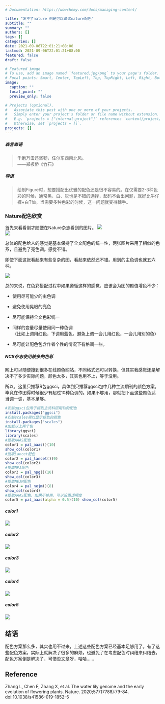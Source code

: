 ```yaml
---
# Documentation: https://wowchemy.com/docs/managing-content/

title: "发不了nature 倒是可以试试nature配色"
subtitle: ""
summary: ""
authors: []
tags: []
categories: []
date: 2021-09-06T22:01:21+08:00
lastmod: 2021-09-06T22:01:21+08:00
featured: false
draft: false

# Featured image
# To use, add an image named `featured.jpg/png` to your page's folder.
# Focal points: Smart, Center, TopLeft, Top, TopRight, Left, Right, BottomLeft, Bottom, BottomRight.
image:
  caption: ""
  focal_point: ""
  preview_only: false

# Projects (optional).
#   Associate this post with one or more of your projects.
#   Simply enter your project's folder or file name without extension.
#   E.g. `projects = ["internal-project"]` references `content/project/deep-learning/index.md`.
#   Otherwise, set `projects = []`.
projects: []
---
```

##### 森言森语 
>千磨万击还坚韧，任尔东西南北风。                                
——郑板桥《竹石》 

##### 导语 

>绘制Figure时，想要搭配出优雅的配色还是很不容易的。在仅需要2-3种色彩的时候，通常黑、白、灰也是不错的选择，起码不会出问题，就好比牛仔裤+白T恤。当需要多种色彩的时候，这一问题就变得棘手。

### Nature配色欣赏 
首先来看看刚才随便在Nature杂志看到的图片。
![](51b31d0a-a8c5-46ba-bb25-d1de766386bc.png)  
![](37387a7f-401e-4353-9454-e1f2a2463029.png)

总体的配色给人的感觉是基本保持了全文配色的统一性，两张图片采用了相似的色系，且避免了亮色调。感觉不错。

 即使下面这张看起来有些复杂的图，看起来依然还不错。用到的主色调也就五六种。
 
![](ac11f339-34d2-46b2-bbac-28d0f2b29add.png)

总的来说，在色彩搭配过程中如果遵循这样的感觉，应该会为图的颜值增色不少：  

- 使用尽可能少的主色调  

- 避免使用晃眼的亮色  

- 尽可能保持全文色彩统一  

- 同样的变量尽量使用同一种色调       
（比如上调用红色，下调用蓝色。避免上调一会儿用红色，一会儿用别的色）  
- 尽可能让配色包含作者个性的情况下有格调一些。

 ##### NCS杂志使用较多的色彩 
 
 网上可以随便搜到很多在线颜色网站，不同格式还可以转换，但其实我感觉还是解决不了多少实际问题，颜色太多，其实也用不上，等于没用。
 
  所以，这里只推荐R包ggsci，具体到只推荐ggsci包中几种主流期刊的颜色方案。毕竟在作图得时候很少有超过10种色调的。如果不够用，那就把下面这些颜色适当调一调，基本足够。
  
```R 
#安装ggsci包用于提取主流科研期刊的配色 
install.packages("ggsci") 
#安装scales用以显示提取的颜色 
install.packages("scales") 
#加载以上两个包 
library(ggsci) 
library(scales) 
#提取AAAS配色 
color1 = pal_aaas()(10) 
show_col(color1) 
#提取Lancet配色 
color2 = pal_lancet()(9) 
show_col(color2) 
#提取NPJ配色 
color3 = pal_npg()(10) 
show_col(color3) 
#提取NEJM配色 
color4 = pal_nejm()(8) 
show_col(color4) 
#提取AAAS配色，如果不够用，可以设置透明度 
color5 = pal_aaas(alpha = 0.5)(10) show_col(color5) 
``` 
##### color1 
![](b14c9da2-5874-4bc1-b318-c8772e1f4bcc.png) 
##### color2 
![](ab80fbc8-c8b5-4c7a-a493-18aac6d921fb.png) 
##### color3 
![](8233cc0b-70aa-46bb-a957-c0fd39dabc83.png) 
##### color4 
![](7ce8f204-1b94-4e26-a6de-bd281a8845e3.png) 
##### color5 
![](1cbeda54-ed51-461e-806b-f91d64b84e2f.png) 

## 结语 

配色方案那么多，其实也用不过来，上述这些配色方案已经基本足够用了。有了这些配色方案，实际上就解决了很多的麻烦，也避免了在考虑配色时纠结来纠结去。配色方案倒是解决了，可惜没文章呀，哈哈……  
## Reference 

Zhang L, Chen F, Zhang X, et al. The water lily genome and the early evolution of flowering plants. Nature. 2020;577(7788):79-84. doi:10.1038/s41586-019-1852-5